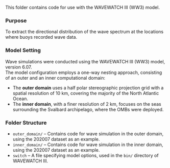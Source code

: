 This folder contains code for use with the WAVEWATCH III (WW3) model.

### Purpose  
To extract the directional distribution of the wave spectrum at the locations where buoys recorded wave data.

### Model Setting  
Wave simulations were conducted using the WAVEWATCH III (WW3) model, version 6.07.  
The model configuration employs a one-way nesting approach, consisting of an outer and an inner computational domain:

- The **outer domain** uses a half polar stereographic projection grid with a spatial resolution of 10 km, covering the majority of the North Atlantic Ocean.  
- The **inner domain**, with a finer resolution of 2 km, focuses on the seas surrounding the Svalbard archipelago, where the OMBs were deployed.

### Folder Structure  
- `outer_domain/` – Contains code for wave simulation in the outer domain, using the 202007 dataset as an example.  
- `inner_domain/` – Contains code for wave simulation in the inner domain, using the 202007 dataset as an example.  
- `switch` – A file specifying model options, used in the `bin/` directory of WAVEWATCH III.
